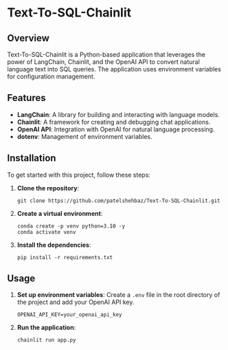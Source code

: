 # Text-To-SQL-Chainlit

## Overview

Text-To-SQL-Chainlit is a Python-based application that leverages the power of LangChain, Chainlit, and the OpenAI API to convert natural language text into SQL queries. The application uses environment variables for configuration management.

## Features

- **LangChain**: A library for building and interacting with language models.
- **Chainlit**: A framework for creating and debugging chat applications.
- **OpenAI API**: Integration with OpenAI for natural language processing.
- **dotenv**: Management of environment variables.

## Installation

To get started with this project, follow these steps:

1. **Clone the repository**:

   ```
   git clone https://github.com/patelshehbaz/Text-To-SQL-Chainlit.git
   ```

2. **Create a virtual environment**:

   ```
   conda create -p venv python=3.10 -y
   conda activate venv
   ```

3. **Install the dependencies**:
   ```
   pip install -r requirements.txt
   ```

## Usage

1. **Set up environment variables**: Create a `.env` file in the root directory of the project and add your OpenAI API key.

   ```
   OPENAI_API_KEY=your_openai_api_key
   ```

2. **Run the application**:
   ```
   chainlit run app.py
   ```
